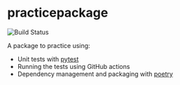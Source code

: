 # practicepackage

![Build Status](https://github.com/joefarrington/practicebackage/workflows/python-package/badge.svg)

A package to practice using:
* Unit tests with [pytest](https://docs.pytest.org/en/stable/index.html)
* Running the tests using GitHub actions
* Dependency management and packaging with [poetry](https://python-poetry.org/)
